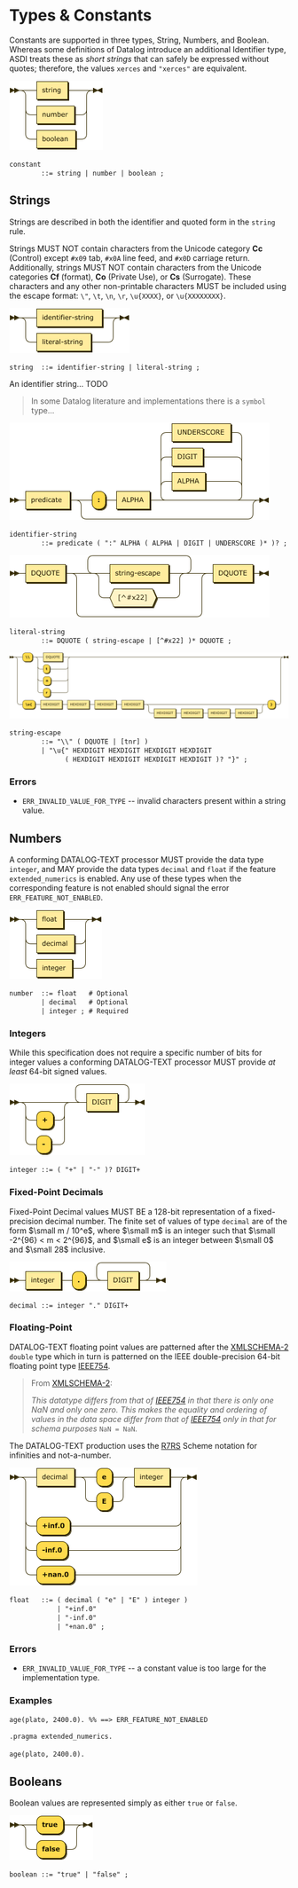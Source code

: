 # Types & Constants

Constants are supported in three types, String, Numbers, and Boolean. Whereas some definitions of
Datalog introduce an additional Identifier type, ASDI treats these as _short strings_ that can
safely be expressed without quotes; therefore, the values `xerces` and `"xerces"` are equivalent.

![constant](images/constant.png)

```ebnf
constant
        ::= string | number | boolean ;
```

## Strings

Strings are described in both the identifier and quoted form in the `string` rule.

Strings MUST NOT contain characters from the Unicode category **Cc** (Control) except `#x09` tab, `#x0A` line feed, and `#x0D` carriage return.
Additionally, strings MUST NOT contain characters from the Unicode categories **Cf** (format), **Co** (Private Use), or **Cs** (Surrogate). 
These characters and any other non-printable characters MUST be included using the escape format: `\"`, `\t`, `\n`, `\r`, `\u{XXXX}`, or `\u{XXXXXXXX}`. 

![string](images/string.png)

```ebnf
string  ::= identifier-string | literal-string ;
```

An identifier string... TODO

> In some Datalog literature and implementations there is a `symbol` type...

![identifier-string](images/identifier-string.png)

```ebnf
identifier-string
        ::= predicate ( ":" ALPHA ( ALPHA | DIGIT | UNDERSCORE )* )? ;
```

![literal-string](images/literal-string.png)

```ebnf
literal-string
        ::= DQUOTE ( string-escape | [^#x22] )* DQUOTE ;
```

![string-escape](images/string-escape.png)

```ebnf
string-escape
        ::= "\\" ( DQUOTE | [tnr] )
        | "\u{" HEXDIGIT HEXDIGIT HEXDIGIT HEXDIGIT
              ( HEXDIGIT HEXDIGIT HEXDIGIT HEXDIGIT )? "}" ;
```

### Errors

* `ERR_INVALID_VALUE_FOR_TYPE` -- invalid characters present within a string value.

## Numbers

A conforming DATALOG-TEXT processor MUST provide the data type `integer`, and MAY provide the data types `decimal` and `float` if the feature `extended_numerics` is enabled. Any use of these types when the corresponding feature is not enabled should signal the error `ERR_FEATURE_NOT_ENABLED`.

![number](images/number.png)

```ebnf
number  ::= float   # Optional
        | decimal   # Optional
        | integer ; # Required
```

### Integers

While this specification does not require a specific number of bits for integer values a conforming DATALOG-TEXT processor MUST provide _at least_ 64-bit signed values. 

![integer](images/integer.png)

```ebnf
integer ::= ( "+" | "-" )? DIGIT+
```

### Fixed-Point Decimals

Fixed-Point Decimal values MUST BE a 128-bit representation of a fixed-precision decimal number. The finite set of values of type `decimal` are of the form $\small m / 10^e$, where $\small m$ is an integer such that $\small -2^{96} < m < 2^{96}$, and $\small e$ is an integer between $\small 0$ and $\small 28$ inclusive. 

![decimal](images/decimal.png)

```ebnf
decimal ::= integer "." DIGIT+
```

### Floating-Point

DATALOG-TEXT floating point values are patterned after the <span class="bibref inline">[XMLSCHEMA-2](x_references.md#XMLSCHEMA-2)</span> `double` type which in turn is patterned on the  IEEE double-precision 64-bit floating point type <span class="bibref inline">[IEEE754](x_references.md#IEEE754)</span>. 

> From <span class="bibref inline">[XMLSCHEMA-2](x_references.md#XMLSCHEMA-2)</span>:
> 
> _This datatype differs from that of <span class="bibref inline">[IEEE754](x_references.md#IEEE754)</span> in that there is only one NaN and only one zero. This makes the equality and ordering of values in the data space differ from that of <span class="bibref inline">[IEEE754](x_references.md#IEEE754)</span> only in that for schema purposes_ `NaN = NaN`.

The DATALOG-TEXT production uses the <span class="bibref inline">[R7RS](x_references.md#R7RS)</span> Scheme notation for infinities and not-a-number.

![float](images/float.png)

```ebnf
float   ::= ( decimal ( "e" | "E" ) integer )
            | "+inf.0" 
            | "-inf.0" 
            | "+nan.0" ;
```

### Errors

* `ERR_INVALID_VALUE_FOR_TYPE` -- a constant value is too large for the implementation type.

### Examples

```datalog
age(plato, 2400.0). %% ==> ERR_FEATURE_NOT_ENABLED
```

```datalog
.pragma extended_numerics.

age(plato, 2400.0).
```

## Booleans

Boolean values are represented simply as either `true` or `false`.

![boolean](images/boolean.png)

```ebnf
boolean ::= "true" | "false" ;
```
